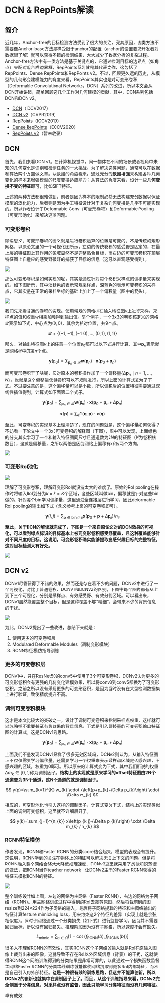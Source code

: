# DCN & RepPoints解读

## 简介

近几年，Anchor-free的目标检测方法受到了很大的关注，究其原因，该类方法不需要像Anchor-base方法那样受限于anchor的配置（anchor的设置要求开发者对数据很了解）就可以获得不错的检测结果，大大减少了数据分析的复杂过程。Anchor-free方法中有一类方法是基于关键点的，它通过检测目标的边界点（如角点）来配对组合成边界框，RepPoints系列就是其代表之作，这包括了RepPoints、Dense RepPoints和RepPoints v2。不过，回顾更久远的历史，从模型的几何形变建模能力的角度来看，RepPoints其实也是对可变形卷积（Deformable Convolutional Networks，DCN）系列的改进，所以本文会从DCN开始讲起，简单回顾这几个工作对几何建模的贡献，其中，DCN系列包括DCN和DCN v2。

- [DCN](http://arxiv.org/abs/1703.06211)（ICCV2017）
- [DCN v2](http://arxiv.org/abs/1811.11168)（CVPR2019）
- [RepPoints](http://arxiv.org/abs/1904.11490)（ICCV2019）
- [Dense RepPoints](http://arxiv.org/abs/1912.11473)（ECCV2020）
- [RepPoints v2](http://arxiv.org/abs/2007.08508)（暂未收录）


## DCN

首先，我们来看DCN v1。在计算机视觉中，同一物体在不同的场景或者视角中未知的几何变化是识别和检测任务的一大挑战。为了解决这类问题，通常可以在数据和算法两个方面做文章。从数据的角度看来，通过充分的**数据增强**来构建各种几何变化的样本来增强模型的尺度变换适应能力；从算法的角度来看，设计一些**几何变换不变的特征**即可，比如SIFT特征。

上述的两种方法都很难做到，前者是因为样本的限制必然无法构建充分数据以保证模型的泛化能力，后者则是因为手工特征设计对于复杂几何变换是几乎不可能实现的。所以作者设计了Deformable Conv（可变形卷积）和Deformable Pooling（可变形池化）来解决这类问题。

### **可变形卷积**

顾名思义，可变形卷积的含义就是进行卷积运算的位置是可变的，不是传统的矩形网格，以原论文里的一个可视化图所示，左边的传统卷积的感受野是固定的，在最上层的特征图上其作用的区域显然不是完整贴合目标，而右边的可变形卷积在顶层特征图上自适应的感受野很好的捕获了目标的信息（这可以直观感受得到）。

![](./assets/conv2dcn.png)

那么可变形卷积是如何实现的呢，其实是通过针对每个卷积采样点的偏移量来实现的。如下图所示，其中淡绿色的表示常规采样点，深蓝色的表示可变卷积的采样点，它其实是在正常的采样坐标的基础上加上了一个偏移量（图中的箭头）。

![](./assets/dcn_sample.png)

我们先来看普通的卷积的实现。使用常规的网格$\mathcal{R}$在输入特征图$x$上进行采样，采样点的值和权重$w$相乘加和得到输出值。举个例子，一个3x3的卷积核定义的网格$\mathcal{R}$表示如下式，中心点为$(0,0)$，其余为相对位置，共9个点。

$$
\mathcal{R}=\{(-1,-1),(-1,0), \ldots,(0,1),(1,1)\}
$$

那么，对输出特征图$y$上的任意一个位置$p_0$都可以以下式进行计算，其中$\mathbf{p}_n$表示就是网格$\mathcal{R}$中的第$n$个点。

$$
\mathbf{y}\left(\mathbf{p}_{0}\right)=\sum_{\mathbf{p}_{n} \in \mathcal{R}} \mathbf{w}\left(\mathbf{p}_{n}\right) \cdot \mathbf{x}\left(\mathbf{p}_{0}+\mathbf{p}_{n}\right)
$$

而可变形卷积干了啥呢，它对原本的卷积操作加了一个偏移量$\left\{\Delta \mathbf{p}_{n} \mid n=1, \ldots, N\right\}$，也就是这个偏移量使得卷积可以不规则进行，所以上面的计算式变为了下式。不过要注意的是，这个偏移量可以是小数，所以偏移后的位置特征需要通过双线性插值得到，计算式如下面第二个式子。

$$
\mathbf{y}\left(\mathbf{p}_{0}\right)=\sum_{\mathbf{p}_{n} \in \mathcal{R}} \mathbf{w}\left(\mathbf{p}_{n}\right) \cdot \mathbf{x}\left(\mathbf{p}_{0}+\mathbf{p}_{n}+\Delta \mathbf{p}_{n}\right)
$$

$$
\mathbf{x}(\mathbf{p})=\sum_{\mathbf{q}} G(\mathbf{q}, \mathbf{p}) \cdot \mathbf{x}(\mathbf{q})
$$

至此，可变卷积的实现基本上理清楚了，现在的问题就是，这个偏移量如何获得？不妨看一下论文中一个3x3可变卷积的解释图（下图），图中可以发现，上面绿色的分支其实学习了一个和输入特征图同尺寸且通道数为$2N$的特征图（$N$为卷积核数目），这就是偏移量，之所以两倍是因为网格上偏移有x和y两个方向。

![](./assets/dcn3x3.png)

### **可变形RoI池化**

![](./assets/drp.png)

理解了可变形卷积，理解可变形RoI就没有太大的难度了。原始的RoI pooling在操作时将输入RoI划分为$k\times k = K$个区域，这些区域叫做bin，偏移就是针对这些bin做的。针对每个bin学习偏移量，这里通过全连接层进行学习，因此deformable RoI pooling的输出如下式（含义参考上面的可变卷积即可）。

$$
\mathbf{y}(i, j)=\sum_{\mathbf{p} \in \operatorname{bin}(i, j)} \mathbf{x}\left(\mathbf{p}_{0}+\mathbf{p}+\Delta \mathbf{p}_{i j}\right) / n_{i j}
$$

**至此，关于DCN的解读就完成了，下图是一个来自原论文对的DCN效果的可视化，可以看到绿点标识的目标基本上被可变形卷积感受野覆盖，且这种覆盖能够针对不同尺度的目标。这说明，可变形卷积确实能够提取出感兴趣目标的完整特征，这对目标检测大有好处。**

![](./assets/dcn1_rst.png)


## DCN v2

DCNv1尽管获得了不错的效果，然而还是存在着不少的问题，DCNv2中进行了一个可视化，对比了普通卷积、DCNv1和DCNv2的区别，下图中每个图片都有从上到下三个可视化，分别是采样点、有效感受野、有效分割区域。可以看出来，DCNv1虽然能覆盖整个目标，但是这种覆盖不够“精细”，会带来不少的背景信息的干扰。

![](./assets/dcn_contrast.png)

为此，DCNv2提出了一些改进，总结下来就是：
1. 使用更多的可变卷积层
2. Modulated Deformable Modules（调制变形模块）
3. RCNN特征模仿指导训练

### **更多的可变卷积层**

DCNv1中，只在ResNet50的conv5中使用了3个可变形卷积，DCNv2认为更多的可变形卷积会有更强的几何变化建模效果，所以将conv3到conv5都换为了可变形卷积。之前之所以没有采用更多的可变形卷积，是因为当时没有在大型检测数据集上进行验证，致使精度提升不高。

### **调制可变卷积模块**

这才是本文比较大的突破之一，设计了调制可变卷积来控制采样点权重，这样就可以忽略掉不重要甚至有负效果的背景信息。下式是引入偏移量的可变卷积输出特征图的计算式，这是DCNv1的思路。

$$
\mathbf{y}\left(\mathbf{p}_{0}\right)=\sum_{\mathbf{p}_{n} \in \mathcal{R}} \mathbf{w}\left(\mathbf{p}_{n}\right) \cdot \mathbf{x}\left(\mathbf{p}_{0}+\mathbf{p}_{n}+\Delta \mathbf{p}_{n}\right)
$$

上面我们不是发现DCNv1采样了很多无效区域吗，DCNv2则认为，从输入特征图上不仅仅需要学习偏移量，还需要学习一个权重来表示采样点区域是否感兴趣，不感兴趣的区域，权重为0即可。所以原来的计算式变为下式，其中我们所说的权重$\Delta m_{k} \in [0,1]$称为调制因子。**结构上的实现就是原来学习的offset特征图由2N个通道变为3N个通道，这N个通道的就是调制因子。**

$$
y(p)=\sum_{k=1}^{K} w_{k} \cdot x\left(p+p_{k}+\Delta p_{k}\right) \cdot \Delta m_{k}
$$

相应的，可变形池化也引入这样的调制因子，计算式变为下式，结构上的实现类似上面的调制可变卷积，这里就不详细展开了。

$$
y(k)=\sum_{j=1}^{n_{k}} x\left(p_{k j}+\Delta p_{k}\right) \cdot \Delta m_{k} / n_{k}
$$

### **RCNN特征模仿**

作者发现，RCNN和Faster RCNN的分类score结合起来，模型的表现会有提升。这说明，RCNN学到的关注在物体上的特征可以解决无关上下文的问题。但是将RCNN融入整个网络会降大大降低推理速度，DCNv2这里就采用了类似知识蒸馏的做法，把RCNN当作teacher network，让DCNv2主干的Faster RCNN获得的特征去模拟RCNN的特征。

![](./assets/feature%20mimicking.png)

整个训练设计如上图，左边的网络为主网络（Faster RCNN），右边的网络为子网络（RCNN）。用主网络训练过程中得到的RoI去裁剪原图，然后将裁剪到的图resize到224×224作为子网络的输入，最后将子网络提取的特征和主网络输出的特征计算feature mimicking loss，用来约束这2个特征的差异（实现上就是余弦相似度）。同时子网络通过一个分类损失（如下式）进行监督学习，因为并不需要回归坐标，所以没有回归损失。推理阶段因为没有子网络，所以速度不会有缺失。

$$
L_{\operatorname{mimic}}=\sum_{b \in \Omega}\left[1-\cos \left(f_{\mathrm{RCNN}}(b), f_{\mathrm{FRCNN}}(b)\right)\right]
$$

很多人不理解RCNN的有效性，其实RCNN这个子网络的输入就是RoI在原输入图像上裁剪出来的图像，这就导致不存在RoI以外区域信息（背景）的干扰，这就使得RCNN这个网络训练得到的分类结果是非常可靠的，以此通过一个损失函数监督主网络Faster RCNN的分类路线训练就能够使网络提取到更多RoI内部特征，而不是自己引入的外部特征。**这是一种很有效的训练思路，但这并不能算创新，所以DCNv2的创新也就集中在调制因子上了。而且，从这个训练指导来看，DCNv2完全侧重于分类信息，对采样点没有监督，因此只能学习分类特征而没有几何特征。**

卓有成效